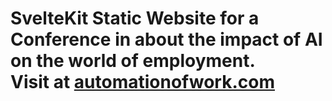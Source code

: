 <h1>
  SvelteKit Static Website for a Conference in about the impact of AI on the world of employment. <br/>
  Visit at <a href="https://www.automationofwork.com"> automationofwork.com</a>
<h1>
